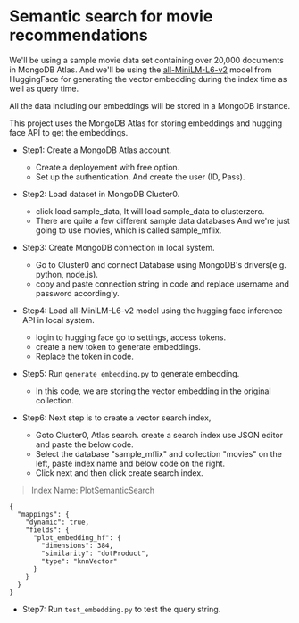
# Semantic search for movie recommendations

We'll be using a sample movie data set containing over 20,000 documents in MongoDB Atlas. And we'll be using the [all-MiniLM-L6-v2](https://huggingface.co/sentence-transformers/all-MiniLM-L6-v2) model from HuggingFace for generating the vector embedding during the index time as well as query time.

All the data including our embeddings will be stored in a MongoDB instance.

This project uses the MongoDB Atlas for storing embeddings and hugging face API to get the embeddings.


* Step1: Create a MongoDB Atlas account.
  * Create a deployement with free option.
  * Set up the authentication. And create the user (ID, Pass).

* Step2: Load dataset in MongoDB Cluster0.
  * click load sample_data, It will load sample_data to clusterzero.
  * There are quite a few different sample data databases And we're just going to use movies, which is called sample_mflix.

* Step3: Create MongoDB connection in local system.
  * Go to Cluster0 and connect Database using MongoDB's drivers(e.g. python, node.js).
  * copy and paste connection string in code and replace username and password accordingly.

* Step4: Load all-MiniLM-L6-v2 model using the hugging face inference API in local system.
  * login to hugging face go to settings, access tokens.
  * create a new token to generate embeddings.
  * Replace the token in code.

* Step5: Run `generate_embedding.py` to generate embedding.
  * In this code, we are storing the vector embedding in the original collection.

* Step6: Next step is to create a vector search index,
  * Goto Cluster0, Atlas search. create a search index use JSON editor and paste the below code.
  * Select the database "sample_mflix" and collection "movies" on the left, paste index name and below code on the right. 
  * Click next and then click create search index.

> Index Name: PlotSemanticSearch

```
{
  "mappings": {
    "dynamic": true,
    "fields": {
      "plot_embedding_hf": {
        "dimensions": 384,
        "similarity": "dotProduct",
        "type": "knnVector"
      }
    }
  }
}
```

* Step7: Run `test_embedding.py` to test the query string.
